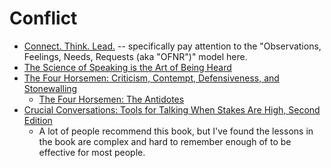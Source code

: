 # Conflict

- [Connect. Think. Lead.](https://www.reboot.io/2011/11/13/connect-think-lead/) -- specifically pay attention to the "Observations, Feelings, Needs, Requests (aka "OFNR")" model here. 
- [The Science of Speaking is the Art of Being Heard](https://firstround.com/review/the-science-of-speaking-is-the-art-of-being-heard/)
- [The Four Horsemen: Criticism, Contempt, Defensiveness, and Stonewalling](https://www.gottman.com/blog/the-four-horsemen-recognizing-criticism-contempt-defensiveness-and-stonewalling/)
  - [The Four Horsemen: The Antidotes](https://www.gottman.com/blog/the-four-horsemen-the-antidotes/)
- [Crucial Conversations: Tools for Talking When Stakes Are High, Second Edition](https://www.amazon.com/Crucial-Conversations-Talking-Stakes-Second/dp/1469266822)
  - A lot of people recommend this book, but I've found the lessons in the book are complex and hard to remember enough of to be effective for most people. 
